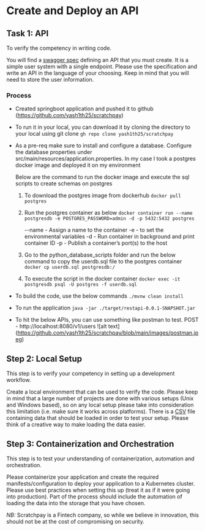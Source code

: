 # Create and Deploy an API

## Task 1: API

To verify the competency in writing code.

You will find a [swagger spec](https://gitlab.scratchpay.com/-/snippets/42/raw/main/swagger.yaml) defining an API that you must create. It is a simple user system with a single endpoint. Please use the specification and write an API in the language of your choosing. Keep in mind that you will need to store the user information.

### Process

* Created springboot application and pushed it to github (https://github.com/yash1th25/scratchpay) 

* To run it in your local, you can download it by cloning the directory to your local using git clone
  ```gh repo clone yash1th25/scratchpay```

* As a pre-req make sure to install and configure a database. Configure the database properties under src/main/resources/application.properties. 
  In my case I took a postgres docker image and deployed it on my environment
   
  Below are the command to run the docker image and execute the sql scripts to create schemas on postgres
  1. To download the postgres image from dockerhub
     ```docker pull postgres```
      
  2. Run the postgres container as below 
     ```docker container run --name postgresdb -e POSTGRES_PASSWORD=admin -d -p 5432:5432 postgres```

     --name - Assign a name to the container
     -e - to set the environmental variables
     -d - Run container in background and print container ID
     -p - Publish a container’s port(s) to the host
   
  3. Go to the python_database_scripts folder and run the below command to copy the userdb.sql file to the postgres container
     ```docker cp userdb.sql postgresdb:/```
   
  4. To execute the script in the docker container
     ```docker exec -it postgresdb psql -U postgres -f userdb.sql```

* To build the code, use the below commands
  ```./mvnw clean install```

* To run the application
  ```java -jar ./target/restapi-0.0.1-SNAPSHOT.jar```

* To hit the below APIs, you can use something like postman to test.
  POST - http://localhost:8080/v1/users
  ![alt text] (https://github.com/yash1th25/scratchpay/blob/main/images/postman.jpeg)

## Step 2: Local Setup

This step is to verify your competency in setting up a development workflow.

Create a local environment that can be used to verify the code. Please keep in mind that a large number of projects are done with various setups (Unix and Windows based), so on any local setup please take into consideration this limitation (i.e. make sure it works across platforms). There is a [CSV](https://gitlab.scratchpay.com/-/snippets/42/raw/main/data.csv) file containing data that should be loaded in order to test your setup. Please think of a creative way to make loading the data easier.

## Step 3: Containerization and Orchestration

This step is to test your understanding of containerization, automation and orchestration.

Please containerize your application and create the required manifests/configuration to deploy your application to a Kubernetes cluster. Please use best practices when setting this up (treat it as if it were going into production). Part of the process should include the automation of loading the data into the storage that you have chosen.

_NB:_ Scratchpay is a Fintech company, so while we believe in innovation, this should not be at the cost of compromising on security.
